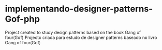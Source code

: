# implementando-designer-patterns-Gof-php
Project created to study design patterns based on the book Gang of four(Gof)
Projecto criada para estudo de designer patterns baseado no livro Gang of four(Gof)
